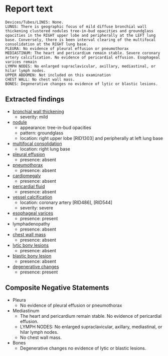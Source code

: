 # Report text

```text
Devices/Tubes/LINES: None.
LUNGS: There is geographic focus of mild diffuse bronchial wall thickening clustered nodules tree-in-bud opacities and groundglass opacities in the RIGHT upper lobe and peripherally at the LEFT lung base. Conversely, there is been interval clearing of the multifocal consolidation at the RIGHT lung base.
PLEURA: No evidence of pleural effusion or pneumothorax
MEDIASTINUM: The heart and pericardium remain stable. Severe coronary artery calcification. No evidence of pericardial effusion. Esophageal varices remain
LYMPH NODES: No enlarged supraclavicular, axillary, mediastinal, or hilar lymph nodes.
UPPER ABDOMEN: Not included on this examination
CHEST WALL: No chest wall mass.
BONES: Degenerative changes no evidence of lytic or blastic lesions.
```

## Extracted findings

- [bronchial wall thickening](../../definitions/hood/bronchial-wall-thickening.json)
  - severity: mild
- [nodule](../../definitions/hood/pulmonary-nodule.json)
  - appearance: tree-in-bud opacities
  - pattern: groundglass
  - location: right upper lobe \[RID1303\] and peripherally at left lung base
- [multifocal consolidation](../../definitions/smartreporting/consolidation.txt)
  - location: right lung base
- [pleural effusion](../../definitions/hood/pleural-effusion.json)
  - presence: absent
- [pneumothorax](../../definitions/hood/pneumothorax.md)
  - presence: absent
- [cardiomegaly](../../definitions/upmedic/Cardiomegaly.cde.md)
  - presence: absent
- [pericardial fluid](../../definitions/hood/pericardial-effusion.md)
  - presence: absent
- [vessel calcification](../../definitions/nuance/coronary_artery_calcification.json)
  - location: coronary artery [RID486\], \[RID544\]
  - severity: severe
- [esophageal varices](../../definitions/hood/esophageal-varices.md)
  - presence: present
- lymphadenopathy
  - presence: absent
- [chest wall mass](../../definitions/nuance/chest_wall_mass.json)
  - presence: absent
- [lytic bony lesions](../../definitions/hood/lytic-lesion.md)
  - presence: absent
- [blastic bony lesion](../../definitions/hood/sclerotic-lesion.md)
  - presence: absent
- [degenerative changes](../../definitions/nuance/thoracic_spine_degenerative_changes.json)
  - presence: present

## Composite Negative Statements

- Pleura
  - No evidence of pleural effusion or pneumothorax
- Mediastinum
  - The heart and pericardium remain stable. No evidence of pericardial effusion.
  - LYMPH NODES: No enlarged supraclavicular, axillary, mediastinal, or hilar lymph nodes.
  - No chest wall mass.
- Bones
  - Degenerative changes no evidence of lytic or blastic lesions.
  